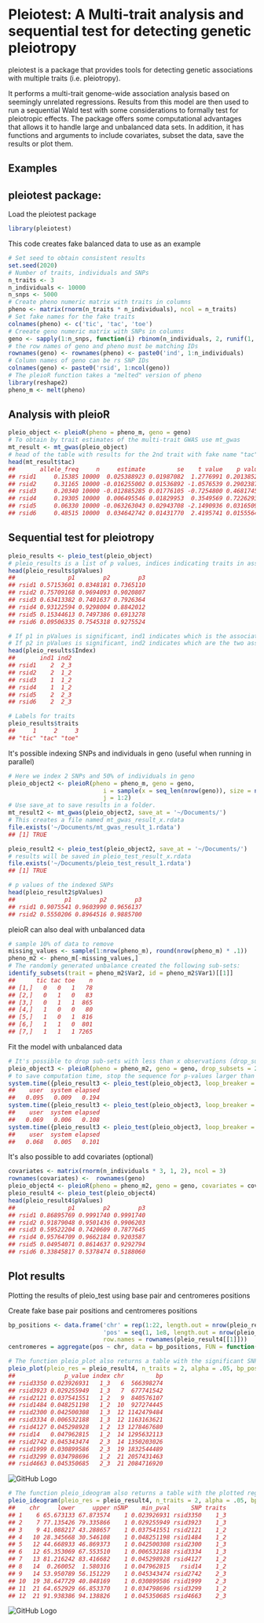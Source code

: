 Pleiotest: A Multi-trait analysis and sequential test for detecting genetic pleiotropy
======================================================================================

pleiotest is a package that provides tools for detecting genetic associations with multiple traits (i.e. pleiotropy).

It performs a multi-trait genome-wide association analysis based on seemingly unrelated regressions. Results from this model are then used to run a sequential Wald test with some considerations to formally test for pleiotropic effects. 
The package offers some computational advantages that allows it to handle large and unbalanced data sets. In addition, it has functions and arguments to include covariates, subset the data, save the results or plot them.

Examples
--------

## pleiotest package:

Load the pleiotest package
```R
library(pleiotest)
```

This code creates fake balanced data to use as an example

```R
# Set seed to obtain consistent results
set.seed(2020)
# Number of traits, individuals and SNPs
n_traits <- 3
n_individuals <- 10000
n_snps <- 5000
# Create pheno numeric matrix with traits in columns
pheno <- matrix(rnorm(n_traits * n_individuals), ncol = n_traits)
# Set fake names for the fake traits
colnames(pheno) <- c('tic', 'tac', 'toe')
# Creeate geno numeric matrix with SNPs in columns
geno <- sapply(1:n_snps, function(i) rbinom(n_individuals, 2, runif(1, 0.01, .49)))
# the row names of geno and pheno must be matching IDs
rownames(geno) <- rownames(pheno) <- paste0('ind', 1:n_individuals)
# Column names of geno can be rs SNP IDs
colnames(geno) <- paste0('rsid', 1:ncol(geno))
# The pleioR function takes a "melted" version of pheno
library(reshape2)
pheno_m <- melt(pheno)
```

## Analysis with pleioR

```R
pleio_object <- pleioR(pheno = pheno_m, geno = geno)
# To obtain by trait estimates of the multi-trait GWAS use mt_gwas
mt_result <- mt_gwas(pleio_object)
# head of the table with results for the 2nd trait with fake name "tac"
head(mt_result$tac)
##       allele_freq     n     estimate         se    t value    p value
## rsid1     0.15385 10000  0.025388923 0.01987082  1.2776991 0.20138522
## rsid2     0.31165 10000 -0.016255002 0.01536892 -1.0576539 0.29023879
## rsid3     0.20340 10000 -0.012885285 0.01776105 -0.7254800 0.46817456
## rsid4     0.19305 10000  0.006495546 0.01829953  0.3549569 0.72262934
## rsid5     0.06330 10000 -0.063263043 0.02943708 -2.1490936 0.03165091
## rsid6     0.48515 10000  0.034642742 0.01431770  2.4195741 0.01555642
```

## Sequential test for pleiotropy

```R
pleio_results <- pleio_test(pleio_object)
# pleio_results is a list of p values, indices indicating traits in association, and labels for each index
head(pleio_results$pValues)
##               p1        p2        p3
## rsid1 0.57153601 0.8348181 0.7365110
## rsid2 0.75709168 0.9694093 0.9020807
## rsid3 0.63413382 0.7401637 0.7926364
## rsid4 0.93122594 0.9298004 0.8842012
## rsid5 0.15344613 0.7497386 0.6913278
## rsid6 0.09506335 0.7545318 0.9275524
```

```R
# If p1 in pValues is significant, ind1 indicates which is the associated trait
# If p2 in pValues is significant, ind2 indicates which are the two associated traits
head(pleio_results$Index)
##       ind1 ind2
## rsid1    2  2_3
## rsid2    2  1_2
## rsid3    1  1_2
## rsid4    1  1_2
## rsid5    2  2_3
## rsid6    2  2_3
```

```R
# Labels for traits
pleio_results$traits
##     1     2     3 
## "tic" "tac" "toe"
```

It's possible indexing SNPs and individuals in geno (useful when running in parallel)

```R
# Here we index 2 SNPs and 50% of individuals in geno
pleio_object2 <- pleioR(pheno = pheno_m, geno = geno,
                           i = sample(x = seq_len(nrow(geno)), size = nrow(geno) * .5),
                           j = 1:2)
# Use save_at to save results in a folder. 
mt_result2 <- mt_gwas(pleio_object2, save_at = '~/Documents/')
# This creates a file named mt_gwas_result_x.rdata
file.exists('~/Documents/mt_gwas_result_1.rdata')
## [1] TRUE
```

```R
pleio_result2 <- pleio_test(pleio_object2, save_at = '~/Documents/')
# results will be saved in pleio_test_result_x.rdata
file.exists('~/Documents/pleio_test_result_1.rdata')
## [1] TRUE
```

```R
# p values of the indexed SNPs
head(pleio_result2$pValues)
##              p1        p2        p3
## rsid1 0.9075541 0.9603990 0.9656137
## rsid2 0.5550206 0.8964516 0.9885700
```

pleioR can also deal with unbalanced data

```R
# sample 10% of data to remove
missing_values <- sample(1:nrow(pheno_m), round(nrow(pheno_m) * .1))
pheno_m2 <- pheno_m[-missing_values,]
# The randomly generated unbalance created the following sub-sets:
identify_subsets(trait = pheno_m2$Var2, id = pheno_m2$Var1)[[1]]
##      tic tac toe    n
## [1,]   0   0   1   78
## [2,]   0   1   0   83
## [3,]   0   1   1  865
## [4,]   1   0   0   80
## [5,]   1   0   1  816
## [6,]   1   1   0  801
## [7,]   1   1   1 7265
```

Fit the model with unbalanced data

```R
# It's possible to drop sub-sets with less than x observations (drop_subsets = x)
pleio_object3 <- pleioR(pheno = pheno_m2, geno = geno, drop_subsets = 200)
# to save computation time, stop the sequence for p-values larger than loop_breaker (useful when there are many traits or big data)
system.time({pleio_result3 <- pleio_test(pleio_object3, loop_breaker = .99)})
##    user  system elapsed 
##   0.095   0.009   0.194
system.time({pleio_result3 <- pleio_test(pleio_object3, loop_breaker = .05)})
##    user  system elapsed 
##   0.069   0.006   0.108
system.time({pleio_result3 <- pleio_test(pleio_object3, loop_breaker = .01)})
##    user  system elapsed 
##   0.068   0.005   0.101
```

It's also possible to add covariates (optional)

```R
covariates <- matrix(rnorm(n_individuals * 3, 1, 2), ncol = 3)
rownames(covariates) <-  rownames(geno)
pleio_object4 <- pleioR(pheno = pheno_m2, geno = geno, covariates = covariates)
pleio_result4 <- pleio_test(pleio_object4)
head(pleio_result4$pValues)
##               p1        p2        p3
## rsid1 0.86895769 0.9991740 0.9991740
## rsid2 0.91879048 0.9501436 0.9906203
## rsid3 0.59522204 0.7420609 0.7877645
## rsid4 0.95764709 0.9662184 0.9203587
## rsid5 0.04954071 0.8614637 0.9292794
## rsid6 0.33845817 0.5378474 0.5188060
```

## Plot results

Plotting the results of pleio_test using base pair and centromeres positions

Create fake base pair positions and centromeres positions
```R
bp_positions <- data.frame('chr' = rep(1:22, length.out = nrow(pleio_result4[[1]])), 
                           'pos' = seq(1, 1e8, length.out = nrow(pleio_result4[[1]])), 
                           row.names = rownames(pleio_result4[[1]]))
centromeres = aggregate(pos ~ chr, data = bp_positions, FUN = function(x) mean(x) / 1e6)
```

```R
# The function pleio_plot also returns a table with the significant SNPs
pleio_plot(pleio_res = pleio_result4, n_traits = 2, alpha = .05, bp_positions = bp_positions, chr_spacing = 1000)
##              p_value index chr         bp
## rsid3350 0.023926931   1_3   6  566398274
## rsid3923 0.029255949   1_3   7  677741542
## rsid2121 0.037541551   1_2   9  840576107
## rsid1484 0.048251198   1_2  10  927274445
## rsid2300 0.042500308   1_3  12 1142479484
## rsid3334 0.006532188   1_3  12 1163163621
## rsid4127 0.045298928   1_2  13 1278467680
## rsid14   0.047962815   1_2  14 1295632113
## rsid2742 0.045343474   2_3  14 1350203026
## rsid1999 0.030899586   2_3  19 1832544489
## rsid3299 0.034798696   1_2  21 2057431463
## rsid4663 0.045350685   2_3  21 2084716920
```
![GitHub Logo](/images/Picture1.png)
```R
# The function pleio_ideogram also returns a table with the plotted regions
pleio_ideogram(pleio_res = pleio_result4, n_traits = 2, alpha = .05, bp_positions = bp_positions, window_size = 1e6, centromeres = centromeres, set_ylim_prop = 1.3)
##    chr     lower     upper nSNP    min_pval      SNP traits
## 1    6 65.673133 67.873574    1 0.023926931 rsid3350    1_3
## 2    7 77.135426 79.335866    1 0.029255949 rsid3923    1_3
## 3    9 41.088217 43.288657    1 0.037541551 rsid2121    1_2
## 4   10 28.345668 30.546108    1 0.048251198 rsid1484    1_2
## 5   12 44.668933 46.869373    1 0.042500308 rsid2300    1_3
## 6   12 65.353069 67.553510    1 0.006532188 rsid3334    1_3
## 7   13 81.216242 83.416682    1 0.045298928 rsid4127    1_2
## 8   14  0.260052  1.580316    1 0.047962815   rsid14    1_2
## 9   14 53.950789 56.151229    1 0.045343474 rsid2742    2_3
## 10  19 38.647729 40.848169    1 0.030899586 rsid1999    2_3
## 11  21 64.652929 66.853370    1 0.034798696 rsid3299    1_2
## 12  21 91.938386 94.138826    1 0.045350685 rsid4663    2_3
```
![GitHub Logo](/images/Picture2.png)
